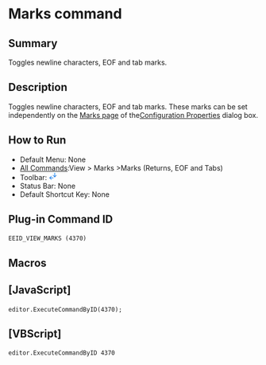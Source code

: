 # Marks command

## Summary

Toggles newline characters, EOF and tab marks.

## Description

Toggles newline characters, EOF and tab marks. These marks can be set independently
on the [Marks page](../../dlg/properties/marks/index) of
the[Configuration Properties](../../dlg/properties/index) dialog box.

## How to Run

- Default Menu: None
- [All Commands](../tools/all_commands):View >
Marks \>Marks (Returns, EOF and Tabs)
- Toolbar: ![](../../images/marks.gif)
- Status Bar: None
- Default Shortcut Key: None

## Plug-in Command ID

```
EEID_VIEW_MARKS (4370)
```

## Macros

## \[JavaScript\]

```
editor.ExecuteCommandByID(4370);
```

## \[VBScript\]

```
editor.ExecuteCommandByID 4370
```
